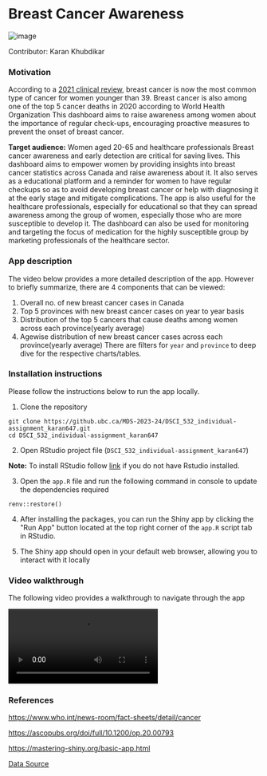 # Breast Cancer Awareness
![image](https://github.ubc.ca/MDS-2023-24/DSCI_532_individual-assignment_karan647/blob/master/img/Breast-cancer-awareness.jpg)

Contributor: Karan Khubdikar

### Motivation

According to a [2021 clinical review](https://ascopubs.org/doi/full/10.1200/op.20.00793), 
breast cancer is now the most common type of cancer for women younger than 39.
Breast cancer is also among one of the top 5 cancer deaths in 2020 according to World Health Organization
This dashboard aims to raise awareness among women about the importance of regular check-ups, 
encouraging proactive measures to prevent the onset of breast cancer.

**Target audience:** Women aged 20-65 and healthcare professionals
Breast cancer awareness and early detection are critical for saving lives. 
This dashboard aims to empower women by providing insights into breast cancer statistics across Canada
and raise awareness about it. It also serves as a educational platform and a reminder for women to have regular checkups
so as to avoid developing breast cancer or help with diagnosing it at the early stage and mitigate complications. 
The app is also useful for the healthcare professionals, especially for educational
so that they can spread awareness among the group of women, especially those who are more susceptible to develop it. 
The dashboard can also be used for monitoring and targeting the focus of medication for the highly susceptible group by
marketing professionals of the healthcare sector. 


### App description

The video below provides a more detailed description of the app. However to briefly summarize, 
there are 4 components that can be viewed:
1. Overall no. of new breast cancer cases in Canada
2. Top 5 provinces with new breast cancer cases on year to year basis
3. Distribution of the top 5 cancers that cause deaths among women across each province(yearly average)
4. Agewise distribution of new breast cancer cases across each province(yearly average)
There are filters for `year` and `province` to deep dive for the respective charts/tables.

### Installation instructions

Please follow the instructions below to run the app locally.

1. Clone the repository

```
git clone https://github.ubc.ca/MDS-2023-24/DSCI_532_individual-assignment_karan647.git
cd DSCI_532_individual-assignment_karan647
```
2. Open RStudio project file (`DSCI_532_individual-assignment_karan647`)

**Note:** To install RStudio follow [link](https://rstudio-education.github.io/hopr/starting.html) if you do not have Rstudio installed.

3. Open the `app.R` file and run the following command in console to update the dependencies required
```
renv::restore()
```

4. After installing the packages, you can run the Shiny app by clicking the "Run App" button 
located at the top right corner of the `app.R` script tab in RStudio.

6. The Shiny app should open in your default web browser, allowing you to interact with it locally

### Video walkthrough

The following video provides a walkthrough to navigate through the app

![Video walkthrough](https://github.ubc.ca/MDS-2023-24/DSCI_532_individual-assignment_karan647/blob/master/img/DSCI_532_individual-assignment_karan647.mp4)

### References

https://www.who.int/news-room/fact-sheets/detail/cancer

https://ascopubs.org/doi/full/10.1200/op.20.00793

https://mastering-shiny.org/basic-app.html

[Data Source](https://www150.statcan.gc.ca/t1/tbl1/en/tv.action?pid=1310011101&pickMembers%5B0%5D=2.1&pickMembers%5B1%5D=3.3&pickMembers%5B2%5D=4.28&cubeTimeFrame.startYear=2012&cubeTimeFrame.endYear=2021&referencePeriods=20120101%2C20210101)
